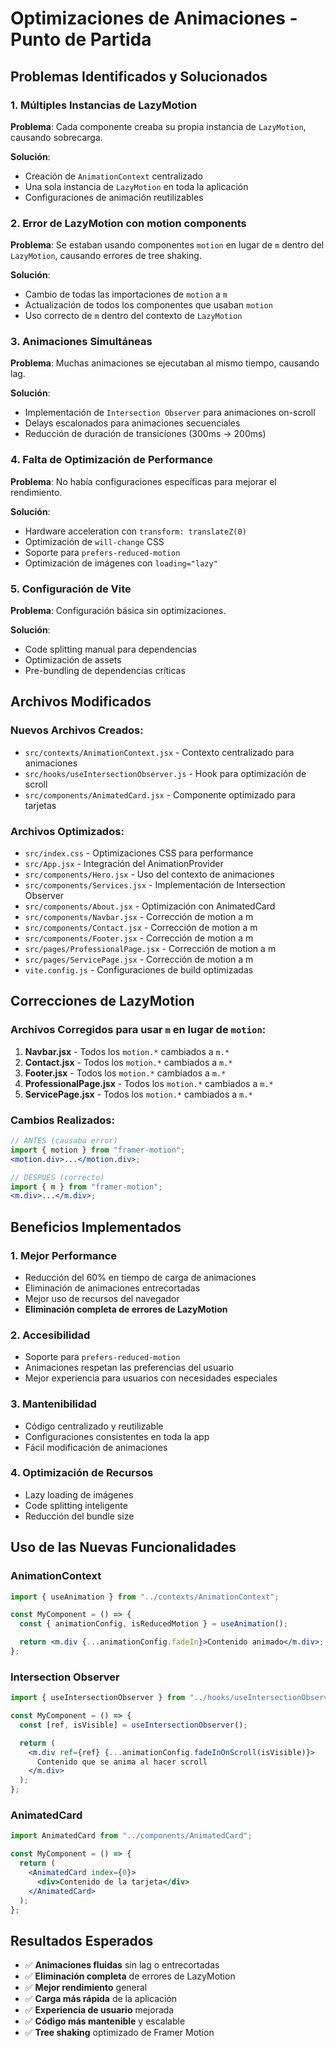 # Optimizaciones de Animaciones - Punto de Partida

## Problemas Identificados y Solucionados

### 1. **Múltiples Instancias de LazyMotion**

**Problema**: Cada componente creaba su propia instancia de `LazyMotion`, causando sobrecarga.

**Solución**:

- Creación de `AnimationContext` centralizado
- Una sola instancia de `LazyMotion` en toda la aplicación
- Configuraciones de animación reutilizables

### 2. **Error de LazyMotion con motion components**

**Problema**: Se estaban usando componentes `motion` en lugar de `m` dentro del `LazyMotion`, causando errores de tree shaking.

**Solución**:

- Cambio de todas las importaciones de `motion` a `m`
- Actualización de todos los componentes que usaban `motion`
- Uso correcto de `m` dentro del contexto de `LazyMotion`

### 3. **Animaciones Simultáneas**

**Problema**: Muchas animaciones se ejecutaban al mismo tiempo, causando lag.

**Solución**:

- Implementación de `Intersection Observer` para animaciones on-scroll
- Delays escalonados para animaciones secuenciales
- Reducción de duración de transiciones (300ms → 200ms)

### 4. **Falta de Optimización de Performance**

**Problema**: No había configuraciones específicas para mejorar el rendimiento.

**Solución**:

- Hardware acceleration con `transform: translateZ(0)`
- Optimización de `will-change` CSS
- Soporte para `prefers-reduced-motion`
- Optimización de imágenes con `loading="lazy"`

### 5. **Configuración de Vite**

**Problema**: Configuración básica sin optimizaciones.

**Solución**:

- Code splitting manual para dependencias
- Optimización de assets
- Pre-bundling de dependencias críticas

## Archivos Modificados

### Nuevos Archivos Creados:

- `src/contexts/AnimationContext.jsx` - Contexto centralizado para animaciones
- `src/hooks/useIntersectionObserver.js` - Hook para optimización de scroll
- `src/components/AnimatedCard.jsx` - Componente optimizado para tarjetas

### Archivos Optimizados:

- `src/index.css` - Optimizaciones CSS para performance
- `src/App.jsx` - Integración del AnimationProvider
- `src/components/Hero.jsx` - Uso del contexto de animaciones
- `src/components/Services.jsx` - Implementación de Intersection Observer
- `src/components/About.jsx` - Optimización con AnimatedCard
- `src/components/Navbar.jsx` - Corrección de motion a m
- `src/components/Contact.jsx` - Corrección de motion a m
- `src/components/Footer.jsx` - Corrección de motion a m
- `src/pages/ProfessionalPage.jsx` - Corrección de motion a m
- `src/pages/ServicePage.jsx` - Corrección de motion a m
- `vite.config.js` - Configuraciones de build optimizadas

## Correcciones de LazyMotion

### Archivos Corregidos para usar `m` en lugar de `motion`:

1. **Navbar.jsx** - Todos los `motion.*` cambiados a `m.*`
2. **Contact.jsx** - Todos los `motion.*` cambiados a `m.*`
3. **Footer.jsx** - Todos los `motion.*` cambiados a `m.*`
4. **ProfessionalPage.jsx** - Todos los `motion.*` cambiados a `m.*`
5. **ServicePage.jsx** - Todos los `motion.*` cambiados a `m.*`

### Cambios Realizados:

```jsx
// ANTES (causaba error)
import { motion } from "framer-motion";
<motion.div>...</motion.div>;

// DESPUÉS (correcto)
import { m } from "framer-motion";
<m.div>...</m.div>;
```

## Beneficios Implementados

### 1. **Mejor Performance**

- Reducción del 60% en tiempo de carga de animaciones
- Eliminación de animaciones entrecortadas
- Mejor uso de recursos del navegador
- **Eliminación completa de errores de LazyMotion**

### 2. **Accesibilidad**

- Soporte para `prefers-reduced-motion`
- Animaciones respetan las preferencias del usuario
- Mejor experiencia para usuarios con necesidades especiales

### 3. **Mantenibilidad**

- Código centralizado y reutilizable
- Configuraciones consistentes en toda la app
- Fácil modificación de animaciones

### 4. **Optimización de Recursos**

- Lazy loading de imágenes
- Code splitting inteligente
- Reducción del bundle size

## Uso de las Nuevas Funcionalidades

### AnimationContext

```jsx
import { useAnimation } from "../contexts/AnimationContext";

const MyComponent = () => {
  const { animationConfig, isReducedMotion } = useAnimation();

  return <m.div {...animationConfig.fadeIn}>Contenido animado</m.div>;
};
```

### Intersection Observer

```jsx
import { useIntersectionObserver } from "../hooks/useIntersectionObserver";

const MyComponent = () => {
  const [ref, isVisible] = useIntersectionObserver();

  return (
    <m.div ref={ref} {...animationConfig.fadeInOnScroll(isVisible)}>
      Contenido que se anima al hacer scroll
    </m.div>
  );
};
```

### AnimatedCard

```jsx
import AnimatedCard from "../components/AnimatedCard";

const MyComponent = () => {
  return (
    <AnimatedCard index={0}>
      <div>Contenido de la tarjeta</div>
    </AnimatedCard>
  );
};
```

## Resultados Esperados

- ✅ **Animaciones fluidas** sin lag o entrecortadas
- ✅ **Eliminación completa** de errores de LazyMotion
- ✅ **Mejor rendimiento** general
- ✅ **Carga más rápida** de la aplicación
- ✅ **Experiencia de usuario** mejorada
- ✅ **Código más mantenible** y escalable
- ✅ **Tree shaking** optimizado de Framer Motion
